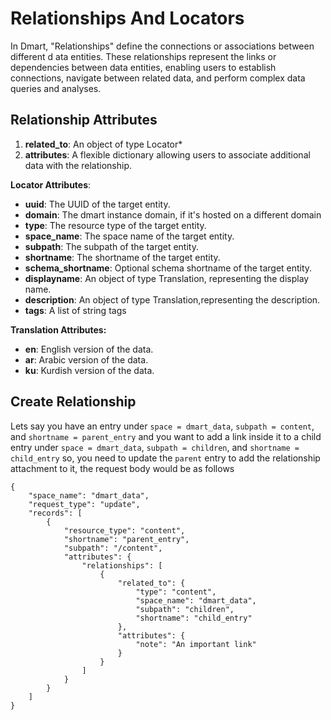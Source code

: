# Relationships And Locators

In Dmart, "Relationships" define the connections or associations between different d ata entities.
These relationships represent the links or dependencies between data entities,
enabling users to establish connections,
navigate between related data, and perform complex data queries and analyses.

## Relationship Attributes

1. **related_to**: An object of type Locator\*
2. **attributes**: A flexible dictionary allowing users to associate additional data with the relationship.

**Locator Attributes**:

- **uuid**: The UUID of the target entity.
- **domain**: The dmart instance domain, if it's hosted on a different domain
- **type**: The resource type of the target entity.
- **space_name**: The space name of the target entity.
- **subpath**: The subpath of the target entity.
- **shortname**: The shortname of the target entity.
- **schema_shortname**: Optional schema shortname of the target entity.
- **displayname**: An object of type Translation,
  representing the display name.
- **description**: An object of type Translation,representing the description.
- **tags**: A list of string tags

**Translation Attributes:**

- **en**: English version of the data.
- **ar**: Arabic version of the data.
- **ku**: Kurdish version of the data.

## Create Relationship

Lets say you have an entry under `space = dmart_data`, `subpath = content`, and `shortname = parent_entry`
and you want to add a link inside it to a child entry under `space = dmart_data`, `subpath = children`, and `shortname = child_entry`
so, you need to update the `parent` entry to add the relationship attachment to it, the request body would be as follows

```
{
    "space_name": "dmart_data",
    "request_type": "update",
    "records": [
        {
            "resource_type": "content",
            "shortname": "parent_entry",
            "subpath": "/content",
            "attributes": {
                "relationships": [
                    {
                        "related_to": {
                            "type": "content",
                            "space_name": "dmart_data",
                            "subpath": "children",
                            "shortname": "child_entry"
                        },
                        "attributes": {
                            "note": "An important link"
                        }
                    }
                ]
            }
        }
    ]
}
```
